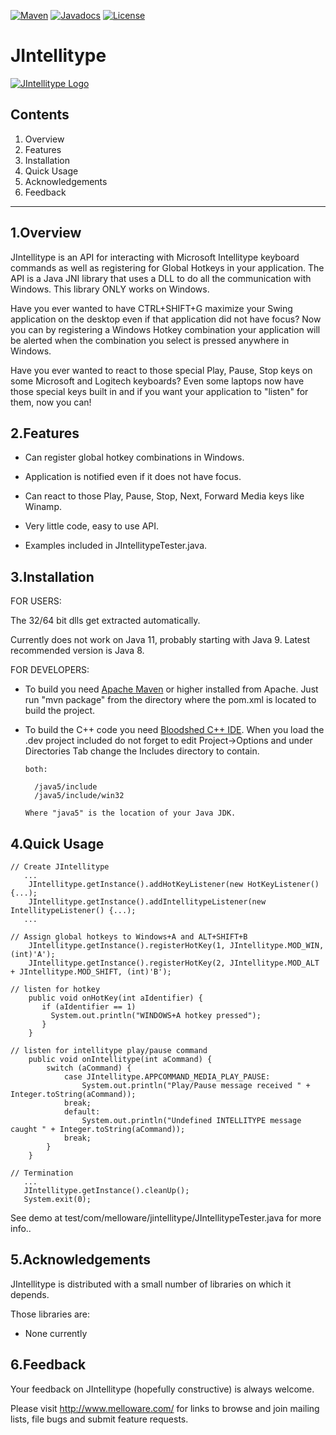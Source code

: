 [![Maven](https://img.shields.io/maven-central/v/com.melloware/jintellitype.svg)](http://repo1.maven.org/maven2/com/melloware/jintellitype/)
[![Javadocs](http://javadoc.io/badge/com.melloware/jintellitype.svg)](http://javadoc.io/doc/com.melloware/jintellitype)
[![License](http://img.shields.io/:license-apache-blue.svg)](http://www.apache.org/licenses/LICENSE-2.0.html)

# JIntellitype

[![JIntellitype Logo](https://melloware.com/wp-content/uploads/2012/03/jintellitype-150x150.png)](https://melloware.com)

## Contents

1. Overview
2. Features
3. Installation
4. Quick Usage
5. Acknowledgements
6. Feedback

---

## 1.Overview

   JIntellitype is an API for interacting with Microsoft Intellitype keyboard commands as well as registering for Global Hotkeys in your application.
   The API is a Java JNI library that uses a DLL to do all the communication with Windows.
   This library ONLY works on Windows.

   Have you ever wanted to have CTRL+SHIFT+G maximize your Swing application on the desktop even if that application did not have focus?
   Now you can by registering a Windows Hotkey combination your application will be alerted when the combination you select is pressed anywhere in Windows.

   Have you ever wanted to react to those special Play, Pause, Stop keys on some Microsoft and Logitech keyboards?
   Even some laptops now have those special keys built in and if you want your application to "listen" for them, now you
   can!

## 2.Features
* Can register global hotkey combinations in Windows.

* Application is notified even if it does not have focus.

* Can react to those Play, Pause, Stop, Next, Forward Media keys like Winamp.

* Very little code, easy to use API.

* Examples included in JIntellitypeTester.java.

## 3.Installation

FOR USERS:

 The 32/64 bit dlls get extracted automatically.
 
 Currently does not work on Java 11, probably starting with Java 9. Latest recommended version is Java 8.

FOR DEVELOPERS:

* To build you need [Apache Maven](https://maven.apache.org/) or higher installed from Apache.
  Just run "mvn package" from the directory where the pom.xml is located to build the project.

* To build the C++ code you need [Bloodshed C++ IDE](http://www.bloodshed.net/devcpp.html).
  When you load the .dev project included do not forget to edit Project->Options and under Directories Tab change the Includes directory to contain.

      both:

        /java5/include
        /java5/include/win32

      Where "java5" is the location of your Java JDK.


## 4.Quick Usage

    // Create JIntellitype
       ...
        JIntellitype.getInstance().addHotKeyListener(new HotKeyListener() {...);
        JIntellitype.getInstance().addIntellitypeListener(new IntellitypeListener() {...);
       ...

    // Assign global hotkeys to Windows+A and ALT+SHIFT+B
        JIntellitype.getInstance().registerHotKey(1, JIntellitype.MOD_WIN, (int)'A');
        JIntellitype.getInstance().registerHotKey(2, JIntellitype.MOD_ALT + JIntellitype.MOD_SHIFT, (int)'B');

    // listen for hotkey
        public void onHotKey(int aIdentifier) {
           if (aIdentifier == 1)
             System.out.println("WINDOWS+A hotkey pressed");
           }
        }

    // listen for intellitype play/pause command
        public void onIntellitype(int aCommand) {
            switch (aCommand) {
                case JIntellitype.APPCOMMAND_MEDIA_PLAY_PAUSE:
                    System.out.println("Play/Pause message received " + Integer.toString(aCommand));
                break;
                default:
                    System.out.println("Undefined INTELLITYPE message caught " + Integer.toString(aCommand));
                break;
            }
        }

    // Termination
       ...
       JIntellitype.getInstance().cleanUp();
       System.exit(0);

See demo at test/com/melloware/jintellitype/JIntellitypeTester.java for more info..

## 5.Acknowledgements

   JIntellitype is distributed with a small number of libraries on which it depends.

   Those libraries are:

 * None currently

## 6.Feedback
   Your feedback on JIntellitype (hopefully constructive) is always welcome.

 Please visit http://www.melloware.com/ for links to browse and join mailing lists, file bugs and submit feature requests.

